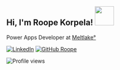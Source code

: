 <h2> Hi, I'm Roope Korpela! <img src="https://media.giphy.com/media/rLc7tqA4gWF7Iq9F7E/giphy.gif" width="50"></h2>
<p>Power Apps Developer at <a href="https://www.meltlake.com/en/home" target="_blank" rel="noopener noreferrer">Meltlake°</a></p>

[![LinkedIn](https://img.shields.io/badge/-0077B5?style=flat-square&logo=linkedin&logoColor=white&labelColor=0077B5&label=roope-korpela)](https://www.linkedin.com/in/roope-korpela/)
[![GitHub Roope](https://img.shields.io/github/followers/roopekorpela?label=roopekorpela&style=social)](https://github.com/roopekorpela)

![Profile views](https://img.shields.io/badge/dynamic/json?label=Profile+views&color=blue&style=flat&query=$.value&url=https://api.countapi.xyz/hit/roopekorpela/github-profile-views)

